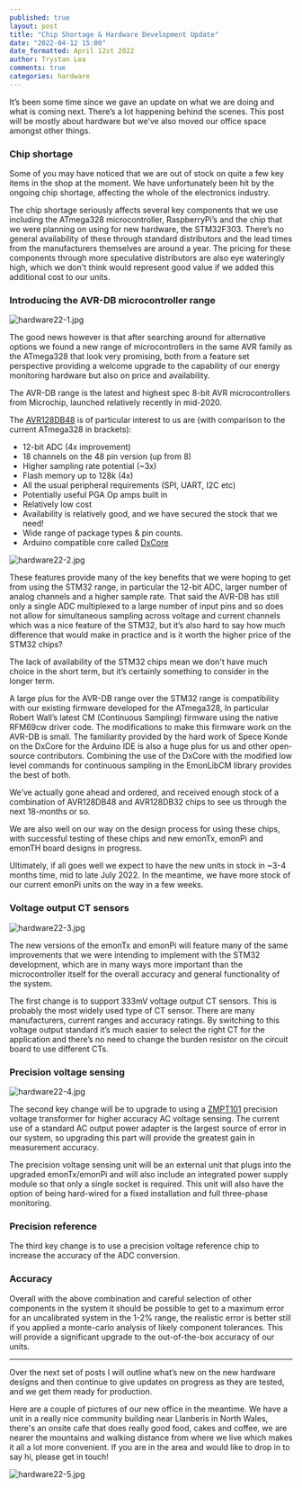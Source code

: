 ```yaml
---
published: true
layout: post
title: "Chip Shortage & Hardware Development Update"
date: "2022-04-12 15:00"
date_formatted: April 12st 2022
author: Trystan Lea
comments: true
categories: hardware
---
```


It’s been some time since we gave an update on what we are doing and what is coming next. There’s a lot happening behind the scenes. This post will be mostly about hardware but we’ve also moved our office space amongst other things.

### Chip shortage 

Some of you may have noticed that we are out of stock on quite a few key items in the shop at the moment. We have unfortunately been hit by the ongoing chip shortage, affecting the whole of the electronics industry. 

The chip shortage seriously affects several key components that we use including the ATmega328 microcontroller, RaspberryPi’s and the chip that we were planning on using for new hardware, the STM32F303. There’s no general availability of these through standard distributors and the lead times from the manufacturers themselves are around a year. The pricing for these components through more speculative distributors are also eye wateringly high, which we don't think would represent good value if we added this additional cost to our units.

### Introducing the AVR-DB microcontroller range

![hardware22-1.jpg]({{site.image_path}}/hardware22-1.jpg)

The good news however is that after searching around for alternative options we found a new range of microcontrollers in the same AVR family as the ATmega328 that look very promising, both from a feature set perspective providing a welcome upgrade to the capability of our energy monitoring hardware but also on price and availability.

The AVR-DB range is the latest and highest spec 8-bit AVR microcontrollers from Microchip, launched relatively recently in mid-2020.

The [AVR128DB48](https://www.microchip.com/en-us/product/AVR128DB48) is of particular interest to us are (with comparison to the current ATmega328 in brackets):

- 12-bit ADC (4x improvement)
- 18 channels on the 48 pin version (up from 8)
- Higher sampling rate potential (~3x)
- Flash memory up to 128k (4x)
- All the usual peripheral requirements (SPI, UART, I2C etc)
- Potentially useful PGA Op amps built in
- Relatively low cost 
- Availability is relatively good, and we have secured the stock that we need! 
- Wide range of package types & pin counts.
- Arduino compatible core called [DxCore](https://github.com/SpenceKonde/DxCore)

![hardware22-2.jpg]({{site.image_path}}/hardware22-2.png)



These features provide many of the key benefits that we were hoping to get from using the STM32 range, in particular the 12-bit ADC, larger number of analog channels and a higher sample rate. That said the AVR-DB has still only a single ADC multiplexed to a large number of input pins and so does not allow for simultaneous sampling across voltage and current channels which was a nice feature of the STM32, but it’s also hard to say how much difference that would make in practice and is it worth the higher price of the STM32 chips?

The lack of availability of the STM32 chips mean we don't have much choice in the short term, but it’s certainly something to consider in the longer term.

A large plus for the AVR-DB range over the STM32 range is compatibility with our existing firmware developed for the ATmega328, In particular Robert Wall’s latest CM (Continuous Sampling) firmware using the native RFM69cw driver code. The modifications to make this firmware work on the AVR-DB is small. The familiarity provided by the hard work of Spece Konde on the DxCore for the Arduino IDE is also a huge plus for us and other open-source contributors. Combining the use of the DxCore with the modified low level commands for continuous sampling in the EmonLibCM library provides the best of both.

We’ve actually gone ahead and ordered, and received enough stock of a combination of AVR128DB48 and AVR128DB32 chips to see us through the next 18-months or so.

We are also well on our way on the design process for using these chips, with successful testing of these chips and new emonTx, emonPi and emonTH board designs in progress. 

Ultimately, if all goes well we expect to have the new units in stock in ~3-4 months time, mid to late July 2022. In the meantime, we have more stock of our current emonPi units on the way in a few weeks.

### Voltage output CT sensors

![hardware22-3.jpg]({{site.image_path}}/hardware22-3.jpg)

The new versions of the emonTx and emonPi will feature many of the same improvements that we were intending to implement with the STM32 development, which are in many ways more important than the microcontroller itself for the overall accuracy and general functionality of the system.

The first change is to support 333mV voltage output CT sensors. This is probably the most widely used type of CT sensor. There are many manufacturers, current ranges and accuracy ratings. By switching to this voltage output standard it’s much easier to select the right CT for the application and there’s no need to change the burden resistor on the circuit board to use different CTs. 

### Precision voltage sensing

![hardware22-4.jpg]({{site.image_path}}/hardware22-4.jpg)


The second key change will be to upgrade to using a [ZMPT101](https://www.micro-transformer.com/2ma-2ma-voltage-transformer-ZMPT101B.html) precision voltage transformer for higher accuracy AC voltage sensing. The current use of a standard AC output power adapter is the largest source of error in our system, so upgrading this part will provide the greatest gain in measurement accuracy.

The precision voltage sensing unit will be an external unit that plugs into the upgraded emonTx/emonPi and will also include an integrated power supply module so that only a single socket is required. This unit will also have the option of being hard-wired for a fixed installation and full three-phase monitoring. 

###  Precision reference

The third key change is to use a precision voltage reference chip to increase the accuracy of the ADC conversion.

### Accuracy  

Overall with the above combination and careful selection of other components in the system it should be possible to get to a maximum error for an uncalibrated system in the 1-2% range, the realistic error is better still if you applied a monte-carlo analysis of likely component tolerances. This will provide a significant upgrade to the out-of-the-box accuracy of our units.

***
Over the next set of posts I will outline what’s new on the new hardware designs and then continue to give updates on progress as they are tested, and we get them ready for production.

Here are a couple of pictures of our new office in the meantime. We have a unit in a really nice community building near Llanberis in North Wales, there's an onsite cafe that does really good food, cakes and coffee, we are nearer the mountains and walking distance from where we live which makes it all a lot more convenient. If you are in the area and would like to drop in to say hi, please get in touch!

![hardware22-5.jpg]({{site.image_path}}/hardware22-5.jpg)
